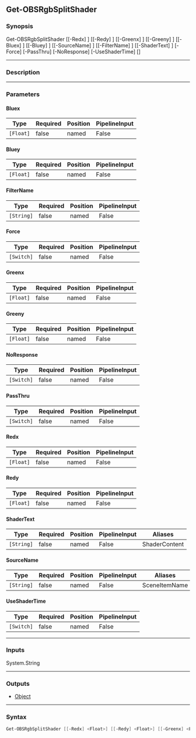Get-OBSRgbSplitShader
---------------------

### Synopsis
Get-OBSRgbSplitShader [[-Redx] <float>] [[-Redy] <float>] [[-Greenx] <float>] [[-Greeny] <float>] [[-Bluex] <float>] [[-Bluey] <float>] [[-SourceName] <string>] [[-FilterName] <string>] [[-ShaderText] <string>] [-Force] [-PassThru] [-NoResponse] [-UseShaderTime] [<CommonParameters>]

---

### Description

---

### Parameters
#### **Bluex**

|Type     |Required|Position|PipelineInput|
|---------|--------|--------|-------------|
|`[Float]`|false   |named   |False        |

#### **Bluey**

|Type     |Required|Position|PipelineInput|
|---------|--------|--------|-------------|
|`[Float]`|false   |named   |False        |

#### **FilterName**

|Type      |Required|Position|PipelineInput|
|----------|--------|--------|-------------|
|`[String]`|false   |named   |False        |

#### **Force**

|Type      |Required|Position|PipelineInput|
|----------|--------|--------|-------------|
|`[Switch]`|false   |named   |False        |

#### **Greenx**

|Type     |Required|Position|PipelineInput|
|---------|--------|--------|-------------|
|`[Float]`|false   |named   |False        |

#### **Greeny**

|Type     |Required|Position|PipelineInput|
|---------|--------|--------|-------------|
|`[Float]`|false   |named   |False        |

#### **NoResponse**

|Type      |Required|Position|PipelineInput|
|----------|--------|--------|-------------|
|`[Switch]`|false   |named   |False        |

#### **PassThru**

|Type      |Required|Position|PipelineInput|
|----------|--------|--------|-------------|
|`[Switch]`|false   |named   |False        |

#### **Redx**

|Type     |Required|Position|PipelineInput|
|---------|--------|--------|-------------|
|`[Float]`|false   |named   |False        |

#### **Redy**

|Type     |Required|Position|PipelineInput|
|---------|--------|--------|-------------|
|`[Float]`|false   |named   |False        |

#### **ShaderText**

|Type      |Required|Position|PipelineInput|Aliases      |
|----------|--------|--------|-------------|-------------|
|`[String]`|false   |named   |False        |ShaderContent|

#### **SourceName**

|Type      |Required|Position|PipelineInput|Aliases      |
|----------|--------|--------|-------------|-------------|
|`[String]`|false   |named   |False        |SceneItemName|

#### **UseShaderTime**

|Type      |Required|Position|PipelineInput|
|----------|--------|--------|-------------|
|`[Switch]`|false   |named   |False        |

---

### Inputs
System.String

---

### Outputs
* [Object](https://learn.microsoft.com/en-us/dotnet/api/System.Object)

---

### Syntax
```PowerShell
Get-OBSRgbSplitShader [[-Redx] <Float>] [[-Redy] <Float>] [[-Greenx] <Float>] [[-Greeny] <Float>] [[-Bluex] <Float>] [[-Bluey] <Float>] [[-SourceName] <String>] [[-FilterName] <String>] [[-ShaderText] <String>] [-Force <Switch>] [-PassThru <Switch>] [-NoResponse <Switch>] [-UseShaderTime <Switch>] [<CommonParameters>]
```
